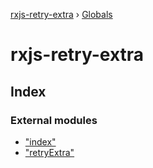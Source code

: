[rxjs-retry-extra](README.md) › [Globals](globals.md)

# rxjs-retry-extra

## Index

### External modules

* ["index"](modules/_index_.md)
* ["retryExtra"](modules/_retryextra_.md)
